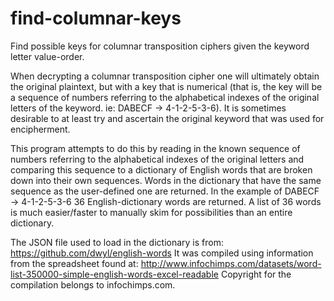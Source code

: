 # find-columnar-keys
Find possible keys for columnar transposition ciphers given the keyword letter value-order.

When decrypting a columnar transposition cipher one will ultimately obtain the original plaintext, but with a key that is numerical (that is, the key will be a sequence of numbers referring to the alphabetical indexes of the original letters of the keyword. ie: DABECF -> 4-1-2-5-3-6). It is sometimes desirable to at least try and ascertain the original keyword that was used for encipherment.

This program attempts to do this by reading in the known sequence of numbers referring to the alphabetical indexes of the original letters and comparing this sequence to a dictionary of English words that are broken down into their own sequences. Words in the dictionary that have the same sequence as the user-defined one are returned. In the example of DABECF -> 4-1-2-5-3-6 36 English-dictionary words are returned. A list of 36 words is much easier/faster to manually skim for possibilities than an entire dictionary. 

The JSON file used to load in the dictionary is from: https://github.com/dwyl/english-words
It was compiled using information from the spreadsheet found at: http://www.infochimps.com/datasets/word-list-350000-simple-english-words-excel-readable
Copyright for the compilation belongs to infochimps.com.
